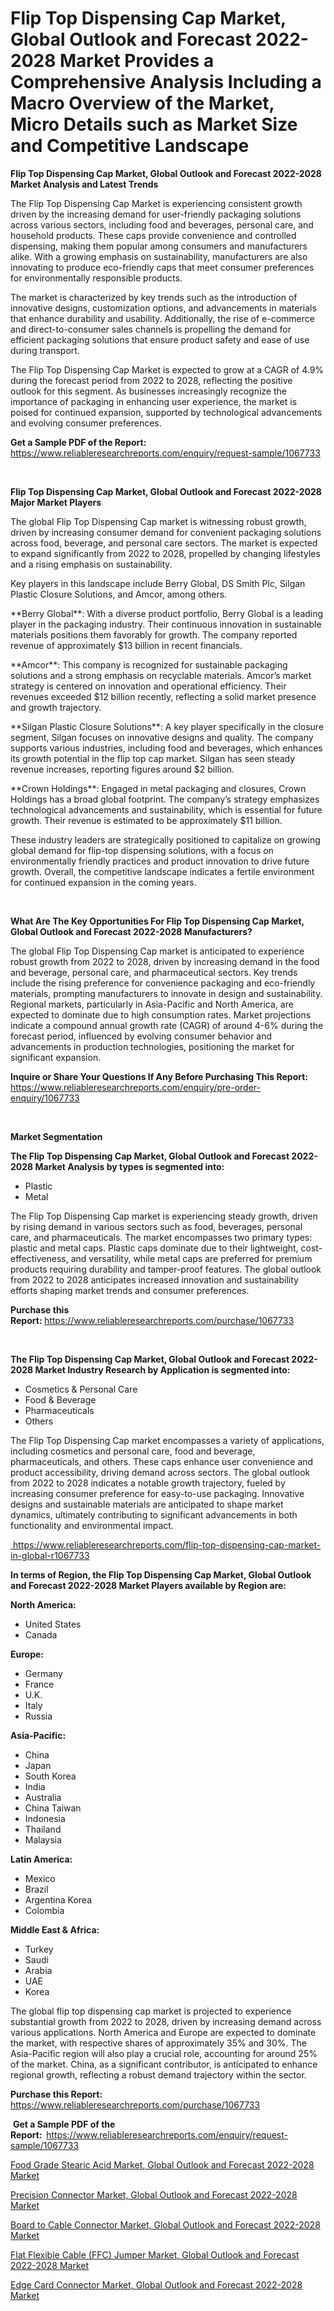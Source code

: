 <p><h1>Flip Top Dispensing Cap Market, Global Outlook and Forecast 2022-2028 Market Provides a Comprehensive Analysis Including a Macro Overview of the Market, Micro Details such as Market Size and Competitive Landscape</h1></p><p><strong>Flip Top Dispensing Cap Market, Global Outlook and Forecast 2022-2028 Market Analysis and Latest Trends</strong></p>
<p><p>The Flip Top Dispensing Cap Market is experiencing consistent growth driven by the increasing demand for user-friendly packaging solutions across various sectors, including food and beverages, personal care, and household products. These caps provide convenience and controlled dispensing, making them popular among consumers and manufacturers alike. With a growing emphasis on sustainability, manufacturers are also innovating to produce eco-friendly caps that meet consumer preferences for environmentally responsible products.</p><p>The market is characterized by key trends such as the introduction of innovative designs, customization options, and advancements in materials that enhance durability and usability. Additionally, the rise of e-commerce and direct-to-consumer sales channels is propelling the demand for efficient packaging solutions that ensure product safety and ease of use during transport.</p><p>The Flip Top Dispensing Cap Market is expected to grow at a CAGR of 4.9% during the forecast period from 2022 to 2028, reflecting the positive outlook for this segment. As businesses increasingly recognize the importance of packaging in enhancing user experience, the market is poised for continued expansion, supported by technological advancements and evolving consumer preferences.</p></p>
<p><strong>Get a Sample PDF of the Report:&nbsp;</strong> <a href="https://www.reliableresearchreports.com/enquiry/request-sample/1067733?utm_campaign=32&utm_medium=2&utm_source=Github&utm_content=ia&utm_term=21032025&utm_id=flip-top-dispensing-cap-market-global-outlook-and-forecast-2022-2028">https://www.reliableresearchreports.com/enquiry/request-sample/1067733</a></p>
<p>&nbsp;</p>
<p><strong>Flip Top Dispensing Cap Market, Global Outlook and Forecast 2022-2028 Major Market Players</strong></p>
<p><p>The global Flip Top Dispensing Cap market is witnessing robust growth, driven by increasing consumer demand for convenient packaging solutions across food, beverage, and personal care sectors. The market is expected to expand significantly from 2022 to 2028, propelled by changing lifestyles and a rising emphasis on sustainability.</p><p>Key players in this landscape include Berry Global, DS Smith Plc, Silgan Plastic Closure Solutions, and Amcor, among others. </p><p>**Berry Global**: With a diverse product portfolio, Berry Global is a leading player in the packaging industry. Their continuous innovation in sustainable materials positions them favorably for growth. The company reported revenue of approximately $13 billion in recent financials.</p><p>**Amcor**: This company is recognized for sustainable packaging solutions and a strong emphasis on recyclable materials. Amcor’s market strategy is centered on innovation and operational efficiency. Their revenues exceeded $12 billion recently, reflecting a solid market presence and growth trajectory.</p><p>**Silgan Plastic Closure Solutions**: A key player specifically in the closure segment, Silgan focuses on innovative designs and quality. The company supports various industries, including food and beverages, which enhances its growth potential in the flip top cap market. Silgan has seen steady revenue increases, reporting figures around $2 billion.</p><p>**Crown Holdings**: Engaged in metal packaging and closures, Crown Holdings has a broad global footprint. The company’s strategy emphasizes technological advancements and sustainability, which is essential for future growth. Their revenue is estimated to be approximately $11 billion.</p><p>These industry leaders are strategically positioned to capitalize on growing global demand for flip-top dispensing solutions, with a focus on environmentally friendly practices and product innovation to drive future growth. Overall, the competitive landscape indicates a fertile environment for continued expansion in the coming years.</p></p>
<p>&nbsp;</p>
<p><strong>What Are The Key Opportunities For Flip Top Dispensing Cap Market, Global Outlook and Forecast 2022-2028 Manufacturers?</strong></p>
<p><p>The global Flip Top Dispensing Cap market is anticipated to experience robust growth from 2022 to 2028, driven by increasing demand in the food and beverage, personal care, and pharmaceutical sectors. Key trends include the rising preference for convenience packaging and eco-friendly materials, prompting manufacturers to innovate in design and sustainability. Regional markets, particularly in Asia-Pacific and North America, are expected to dominate due to high consumption rates. Market projections indicate a compound annual growth rate (CAGR) of around 4-6% during the forecast period, influenced by evolving consumer behavior and advancements in production technologies, positioning the market for significant expansion.</p></p>
<p><strong>Inquire or Share Your Questions If Any Before Purchasing This Report:</strong> <a href="https://www.reliableresearchreports.com/enquiry/pre-order-enquiry/1067733?utm_campaign=32&utm_medium=2&utm_source=Github&utm_content=ia&utm_term=21032025&utm_id=flip-top-dispensing-cap-market-global-outlook-and-forecast-2022-2028">https://www.reliableresearchreports.com/enquiry/pre-order-enquiry/1067733</a></p>
<p>&nbsp;</p>
<p><strong>Market Segmentation</strong></p>
<p><strong>The Flip Top Dispensing Cap Market, Global Outlook and Forecast 2022-2028 Market Analysis by types is segmented into:</strong></p>
<p><ul><li>Plastic</li><li>Metal</li></ul></p>
<p><p>The Flip Top Dispensing Cap market is experiencing steady growth, driven by rising demand in various sectors such as food, beverages, personal care, and pharmaceuticals. The market encompasses two primary types: plastic and metal caps. Plastic caps dominate due to their lightweight, cost-effectiveness, and versatility, while metal caps are preferred for premium products requiring durability and tamper-proof features. The global outlook from 2022 to 2028 anticipates increased innovation and sustainability efforts shaping market trends and consumer preferences.</p></p>
<p><strong>Purchase this Report:&nbsp;</strong><a href="https://www.reliableresearchreports.com/purchase/1067733?utm_campaign=32&utm_medium=2&utm_source=Github&utm_content=ia&utm_term=21032025&utm_id=flip-top-dispensing-cap-market-global-outlook-and-forecast-2022-2028">https://www.reliableresearchreports.com/purchase/1067733</a></p>
<p>&nbsp;</p>
<p><strong>The Flip Top Dispensing Cap Market, Global Outlook and Forecast 2022-2028 Market Industry Research by Application is segmented into:</strong></p>
<p><ul><li>Cosmetics & Personal Care</li><li>Food & Beverage</li><li>Pharmaceuticals</li><li>Others</li></ul></p>
<p><p>The Flip Top Dispensing Cap market encompasses a variety of applications, including cosmetics and personal care, food and beverage, pharmaceuticals, and others. These caps enhance user convenience and product accessibility, driving demand across sectors. The global outlook from 2022 to 2028 indicates a notable growth trajectory, fueled by increasing consumer preference for easy-to-use packaging. Innovative designs and sustainable materials are anticipated to shape market dynamics, ultimately contributing to significant advancements in both functionality and environmental impact.</p></p>
<p><a href="https://www.reliableresearchreports.com/flip-top-dispensing-cap-market-in-global-r1067733?utm_campaign=32&utm_medium=2&utm_source=Github&utm_content=ia&utm_term=21032025&utm_id=flip-top-dispensing-cap-market-global-outlook-and-forecast-2022-2028">&nbsp;https://www.reliableresearchreports.com/flip-top-dispensing-cap-market-in-global-r1067733</a></p>
<p><strong>In terms of Region, the Flip Top Dispensing Cap Market, Global Outlook and Forecast 2022-2028 Market Players available by Region are:</strong></p>
<p>
    <p> <strong> North America: </strong>
        <ul>
            <li>United States</li>
            <li>Canada</li>
        </ul>
        </p> 
    <p> <strong> Europe: </strong>
        <ul>
            <li>Germany</li>
            <li>France</li>
            <li>U.K.</li>
            <li>Italy</li>
            <li>Russia</li>
        </ul>
        </p> 
    <p> <strong> Asia-Pacific: </strong>
        <ul>
            <li>China</li>
            <li>Japan</li>
            <li>South Korea</li>
            <li>India</li>
            <li>Australia</li>
            <li>China Taiwan</li>
            <li>Indonesia</li>
            <li>Thailand</li>
            <li>Malaysia</li>
        </ul>
        </p> 
    <p> <strong> Latin America: </strong>
        <ul>
            <li>Mexico</li>
            <li>Brazil</li>
            <li>Argentina Korea</li>
            <li>Colombia</li>
        </ul>
        </p> 
    <p> <strong> Middle East & Africa: </strong>
        <ul>
            <li>Turkey</li>
            <li>Saudi</li>
            <li>Arabia</li>
            <li>UAE</li>
            <li>Korea</li>
        </ul>
    </p>
    </p>
<p><p>The global flip top dispensing cap market is projected to experience substantial growth from 2022 to 2028, driven by increasing demand across various applications. North America and Europe are expected to dominate the market, with respective shares of approximately 35% and 30%. The Asia-Pacific region will also play a crucial role, accounting for around 25% of the market. China, as a significant contributor, is anticipated to enhance regional growth, reflecting a robust demand trajectory within the sector.</p></p>
<p><strong>Purchase this Report: </strong><a href="https://www.reliableresearchreports.com/purchase/1067733?utm_campaign=32&utm_medium=2&utm_source=Github&utm_content=ia&utm_term=21032025&utm_id=flip-top-dispensing-cap-market-global-outlook-and-forecast-2022-2028">https://www.reliableresearchreports.com/purchase/1067733</a></p>
<p>&nbsp;<strong>Get a Sample PDF of the Report:&nbsp;&nbsp;</strong><a href="https://www.reliableresearchreports.com/enquiry/request-sample/1067733?utm_campaign=32&utm_medium=2&utm_source=Github&utm_content=ia&utm_term=21032025&utm_id=flip-top-dispensing-cap-market-global-outlook-and-forecast-2022-2028">https://www.reliableresearchreports.com/enquiry/request-sample/1067733</a></p>
<p><strong></strong></p>
<p><p><a href="https://github.com/rocicbenton/Market-Research-Report-List-1/blob/main/food-grade-stearic-acid-market-global-outlook-and-forecast-2022-2028-market.md?utm_campaign=32&utm_medium=2&utm_source=Github&utm_content=ia&utm_term=21032025&utm_id=flip-top-dispensing-cap-market-global-outlook-and-forecast-2022-2028">Food Grade Stearic Acid Market, Global Outlook and Forecast 2022-2028 Market</a></p><p><a href="https://github.com/pockettifere14/Market-Research-Report-List-1/blob/main/precision-connector-market-global-outlook-and-forecast-2022-2028-market.md?utm_campaign=32&utm_medium=2&utm_source=Github&utm_content=ia&utm_term=21032025&utm_id=flip-top-dispensing-cap-market-global-outlook-and-forecast-2022-2028">Precision Connector Market, Global Outlook and Forecast 2022-2028 Market</a></p><p><a href="https://github.com/shroffuhpa/Market-Research-Report-List-1/blob/main/board-to-cable-connector-market-global-outlook-and-forecast-2022-2028-market.md?utm_campaign=32&utm_medium=2&utm_source=Github&utm_content=ia&utm_term=21032025&utm_id=flip-top-dispensing-cap-market-global-outlook-and-forecast-2022-2028">Board to Cable Connector Market, Global Outlook and Forecast 2022-2028 Market</a></p><p><a href="https://github.com/billejuman43/Market-Research-Report-List-1/blob/main/flat-flexible-cable-ffc-jumper-market-global-outlook-and-forecast-2022-2028-market.md?utm_campaign=32&utm_medium=2&utm_source=Github&utm_content=ia&utm_term=21032025&utm_id=flip-top-dispensing-cap-market-global-outlook-and-forecast-2022-2028">Flat Flexible Cable (FFC) Jumper Market, Global Outlook and Forecast 2022-2028 Market</a></p><p><a href="https://github.com/reeseberro3j/Market-Research-Report-List-1/blob/main/edge-card-connector-market-global-outlook-and-forecast-2022-2028-market.md?utm_campaign=32&utm_medium=2&utm_source=Github&utm_content=ia&utm_term=21032025&utm_id=flip-top-dispensing-cap-market-global-outlook-and-forecast-2022-2028">Edge Card Connector Market, Global Outlook and Forecast 2022-2028 Market</a></p></p>
